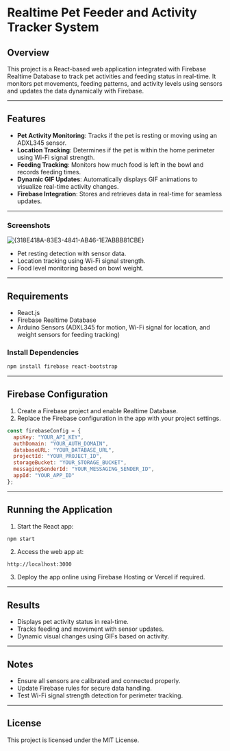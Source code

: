 # Realtime Pet Feeder and Activity Tracker System

## Overview
This project is a React-based web application integrated with Firebase Realtime Database to track pet activities and feeding status in real-time. It monitors pet movements, feeding patterns, and activity levels using sensors and updates the data dynamically with Firebase.

---

## Features
- **Pet Activity Monitoring**: Tracks if the pet is resting or moving using an ADXL345 sensor.
- **Location Tracking**: Determines if the pet is within the home perimeter using Wi-Fi signal strength.
- **Feeding Tracking**: Monitors how much food is left in the bowl and records feeding times.
- **Dynamic GIF Updates**: Automatically displays GIF animations to visualize real-time activity changes.
- **Firebase Integration**: Stores and retrieves data in real-time for seamless updates.

---

### Screenshots
![{318E418A-83E3-4841-AB46-1E7ABBB81CBE}](https://github.com/user-attachments/assets/4a866c11-e4cb-4ccb-a215-fa112ff1cf5b)

- Pet resting detection with sensor data.
- Location tracking using Wi-Fi signal strength.
- Food level monitoring based on bowl weight.

---

## Requirements
- React.js
- Firebase Realtime Database
- Arduino Sensors (ADXL345 for motion, Wi-Fi signal for location, and weight sensors for feeding tracking)

### Install Dependencies
```bash
npm install firebase react-bootstrap
```

---

## Firebase Configuration
1. Create a Firebase project and enable Realtime Database.
2. Replace the Firebase configuration in the app with your project settings.
```javascript
const firebaseConfig = {
  apiKey: "YOUR_API_KEY",
  authDomain: "YOUR_AUTH_DOMAIN",
  databaseURL: "YOUR_DATABASE_URL",
  projectId: "YOUR_PROJECT_ID",
  storageBucket: "YOUR_STORAGE_BUCKET",
  messagingSenderId: "YOUR_MESSAGING_SENDER_ID",
  appId: "YOUR_APP_ID"
};
```

---

## Running the Application
1. Start the React app:
```bash
npm start
```
2. Access the web app at:
```
http://localhost:3000
```
3. Deploy the app online using Firebase Hosting or Vercel if required.

---

## Results
- Displays pet activity status in real-time.
- Tracks feeding and movement with sensor updates.
- Dynamic visual changes using GIFs based on activity.

---

## Notes
- Ensure all sensors are calibrated and connected properly.
- Update Firebase rules for secure data handling.
- Test Wi-Fi signal strength detection for perimeter tracking.

---

## License
This project is licensed under the MIT License.

